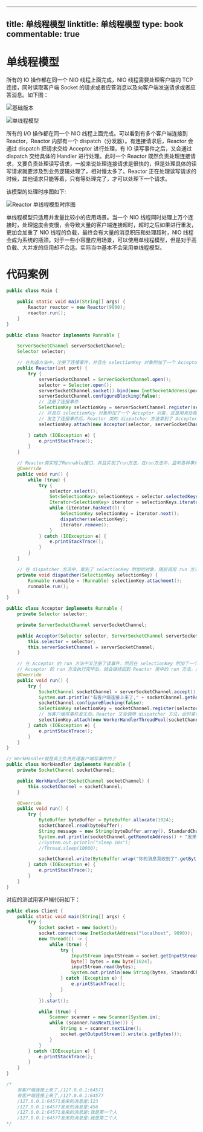 
---
title: 单线程模型
linktitle: 单线程模型
type: book
commentable: true
---

# 单线程模型

所有的 IO 操作都在同一个 NIO 线程上面完成，NIO 线程需要处理客户端的 TCP 连接，同时读取客户端 Socket 的请求或者应答消息以及向客户端发送请求或者应答消息。如下图：

![基础版本](https://s3.ax1x.com/2021/03/01/6P2vzn.png)

![单线程模型](https://ngte-superbed.oss-cn-beijing.aliyuncs.com/superbed/2021/07/29/61022bd05132923bf8d86de9.jpg)

所有的 I/O 操作都在同一个 NIO 线程上面完成。可以看到有多个客户端连接到 Reactor，Reactor 内部有一个 dispatch（分发器）。有连接请求后，Reactor 会通过 dispatch 把请求交给 Acceptor 进行处理，有 IO 读写事件之后，又会通过 dispatch 交给具体的 Handler 进行处理。此时一个 Reactor 既然负责处理连接请求，又要负责处理读写请求，一般来说处理连接请求是很快的，但是处理具体的读写请求就要涉及到业务逻辑处理了，相对慢太多了。Reactor 正在处理读写请求的时候，其他请求只能等着，只有等处理完了，才可以处理下一个请求。

该模型的处理时序图如下:

![Reactor 单线程模型时序图](https://i.postimg.cc/zfNqBwz2/65cdba67cfcee3302b88d114e2fd5baf.png)

单线程模型只适用并发量比较小的应用场景。当一个 NIO 线程同时处理上万个连接时，处理速度会变慢，会导致大量的客户端连接超时，超时之后如果进行重发，更加会加重了 NIO 线程的负载，最终会有大量的消息积压和处理超时，NIO 线程会成为系统的瓶颈。对于一些小容量应用场景，可以使用单线程模型，但是对于高负载、大并发的应用却不合适。实际当中基本不会采用单线程模型。

# 代码案例

```java
public class Main {

    public static void main(String[] args) {
        Reactor reactor = new Reactor(9090);
        reactor.run();
    }
}

public class Reactor implements Runnable {

    ServerSocketChannel serverSocketChannel;
    Selector selector;

    // 在构造方法中，注册了连接事件，并且在 selectionKey 对象附加了一个 Acceptor 对象，这是用来处理连接请求的类。
    public Reactor(int port) {
        try {
            serverSocketChannel = ServerSocketChannel.open();
            selector = Selector.open();
            serverSocketChannel.socket().bind(new InetSocketAddress(port));
            serverSocketChannel.configureBlocking(false);
            // 注册了连接事件
            SelectionKey selectionKey = serverSocketChannel.register(selector, SelectionKey.OP_ACCEPT);
            // 并且在 selectionKey 对象附加了一个 Acceptor 对象，这是用来处理连接请求的类
            // 发生了连接事件后，Reactor 类的 dispatcher 方法拿到了 Acceptor 附加对象，调用了 Acceptor 的 run 方法
            selectionKey.attach(new Acceptor(selector, serverSocketChannel));

        } catch (IOException e) {
            e.printStackTrace();
        }
    }

    // Reactor类实现了Runnable接口，并且实现了run方法，在run方法中，监听各种事件，有了事件后，调用dispatcher方法
    @Override
    public void run() {
        while (true) {
            try {
                selector.select();
                Set<SelectionKey> selectionKeys = selector.selectedKeys();
                Iterator<SelectionKey> iterator = selectionKeys.iterator();
                while (iterator.hasNext()) {
                    SelectionKey selectionKey = iterator.next();
                    dispatcher(selectionKey);
                    iterator.remove();
                }
            } catch (IOException e) {
                e.printStackTrace();
            }
        }
    }

    // 在 dispatcher 方法中，拿到了 selectionKey 附加的对象，随后调用 run 方法，注意此时是调用 run 方法，并没有开启线程，只是一个普通的调用而已。
    private void dispatcher(SelectionKey selectionKey) {
        Runnable runnable = (Runnable) selectionKey.attachment();
        runnable.run();
    }
}

public class Acceptor implements Runnable {
    private Selector selector;

    private ServerSocketChannel serverSocketChannel;

    public Acceptor(Selector selector, ServerSocketChannel serverSocketChannel) {
        this.selector = selector;
        this.serverSocketChannel = serverSocketChannel;
    }

    // 在 Acceptor 的 run 方法中又注册了读事件，然后在 selectionKey 附加了一个 WorkHandler 对象；
    // Acceptor 的 run 方法执行完毕后，就会继续回到 Reactor 类中的 run 方法，负责监听事件。
    @Override
    public void run() {
        try {
            SocketChannel socketChannel = serverSocketChannel.accept();
            System.out.println("有客户端连接上来了," + socketChannel.getRemoteAddress());
            socketChannel.configureBlocking(false);
            SelectionKey selectionKey = socketChannel.register(selector, SelectionKey.OP_READ);
            // 当客户端写事件发生后，Reactor 又会调用 dispatcher 方法，此时拿到的附加对象是WorkHandler，所以又跑到了 WorkHandler 中的run方法。
            selectionKey.attach(new WorkerHandlerThreadPool(socketChannel));
        } catch (IOException e) {
            e.printStackTrace();
        }
    }
}

// WorkHandler就是真正负责处理客户端写事件的了
public class WorkHandler implements Runnable {
    private SocketChannel socketChannel;

    public WorkHandler(SocketChannel socketChannel) {
        this.socketChannel = socketChannel;
    }

    @Override
    public void run() {
        try {
            ByteBuffer byteBuffer = ByteBuffer.allocate(1024);
            socketChannel.read(byteBuffer);
            String message = new String(byteBuffer.array(), StandardCharsets.UTF_8);
            System.out.println(socketChannel.getRemoteAddress() + "发来的消息是:" + message);
            //System.out.println("sleep 10s");
            //Thread.sleep(10000);

            socketChannel.write(ByteBuffer.wrap("你的消息我收到了".getBytes(StandardCharsets.UTF_8)));
        } catch (IOException e) {
            e.printStackTrace();
        }
    }
}
```

对应的测试用客户端代码如下：

```java
public class Client {
    public static void main(String[] args) {
        try {
            Socket socket = new Socket();
            socket.connect(new InetSocketAddress("localhost", 9090));
            new Thread(() -> {
                while (true) {
                    try {
                        InputStream inputStream = socket.getInputStream();
                        byte[] bytes = new byte[1024];
                        inputStream.read(bytes);
                        System.out.println(new String(bytes, StandardCharsets.UTF_8));
                    } catch (Exception e) {
                        e.printStackTrace();
                    }
                }
            }).start();

            while (true) {
                Scanner scanner = new Scanner(System.in);
                while (scanner.hasNextLine()) {
                    String s = scanner.nextLine();
                    socket.getOutputStream().write(s.getBytes());
                }
            }
        } catch (IOException e) {
            e.printStackTrace();
        }
    }
}

/*
    有客户端连接上来了,/127.0.0.1:64571
    有客户端连接上来了,/127.0.0.1:64577
    /127.0.0.1:64571发来的消息是:123
    /127.0.0.1:64577发来的消息是:456
    /127.0.0.1:64571发来的消息是:我是第一个人
    /127.0.0.1:64577发来的消息是:我是第二个人
*/
```

    